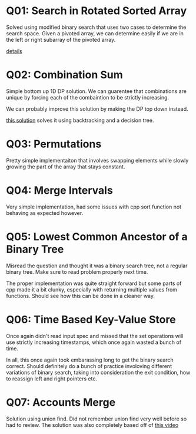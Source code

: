 
# Q01: Search in Rotated Sorted Array

Solved using modified binary search that uses two cases to determine the search
space. Given a pivoted array, we can determine easily if we are in the left or
right subarray of the pivoted array.

[details](https://www.youtube.com/watch?v=U8XENwh8Oy8)

# Q02: Combination Sum

Simple bottom up 1D DP solution. We can guarentee that combinations are unique
by forcing each of the combaintion to be strictly increasing.

We can probably improve this solution by making the DP top down instead.

[this solution](https://www.youtube.com/watch?v=GBKI9VSKdGg) solves it using
backtracking and a decision tree.

# Q03: Permutations

Pretty simple implementaiton that involves swapping elements while slowly
growing the part of the array that stays constant.

# Q04: Merge Intervals

Very simple implementation, had some issues with cpp sort function not behaving
as expected however.

# Q05: Lowest Common Ancestor of a Binary Tree

Misread the question and thought it was a binary search tree, not a regular
binary tree. Make sure to read problem properly next time.

The proper implementation was quite straight forward but some parts of cpp made
it a bit clunky, especially with returning multiple values from functions.
Should see how this can be done in a cleaner way.

# Q06: Time Based Key-Value Store

Once again didn't read input spec and missed that the set operations will use
strictly increasing timestamps, which once again wasted a bunch of time.

In all, this once again took embarassing long to get the binary search correct.
Should definitely do a bunch of practice involoving different variations of
binary search, taking into consideration the exit condition, how to reassign
left and right pointers etc.

# Q07: Accounts Merge

Solution using union find. Did not remember union find very well before so had
to review. The solution was also completely based off of [this
video](https://www.youtube.com/watch?v=6st4IxEF-90)

